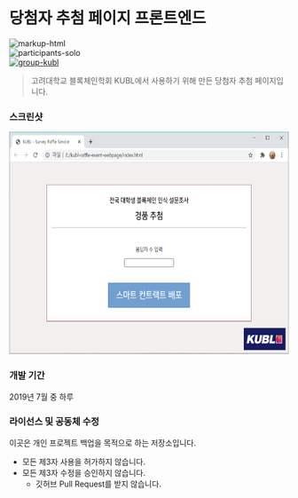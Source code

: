 # 당첨자 추첨 페이지 프론트엔드

![markup-html][markup-html]
<br>
![participants-solo][participants-solo]
<br>
[![group-kubl][kubl-image]][kubl-url]

> 고려대학교 블록체인학회 KUBL에서 사용하기 위해 만든 당첨자 추첨 페이지입니다.

### 스크린샷

<img src="static/screenshot.png" height="400px">

### 개발 기간

2019년 7월 중 하루

### 라이선스 및 공동체 수정

이곳은 개인 프로젝트 백업을 목적으로 하는 저장소입니다.

  * 모든 제3자 사용을 허가하지 않습니다.
  * 모든 제3자 수정을 승인하지 않습니다.
    * 깃허브 Pull Request를 받지 않습니다.

<!-- Image definitions -->
[kubl-image]: https://img.shields.io/badge/Group-KUBL-red
[kubl-url]: https://www.kubl.org
[markup-html]: https://img.shields.io/badge/Markup-HTML-orange
[participants-solo]: https://img.shields.io/badge/Participants-Solo%20Project-7aa3cc
